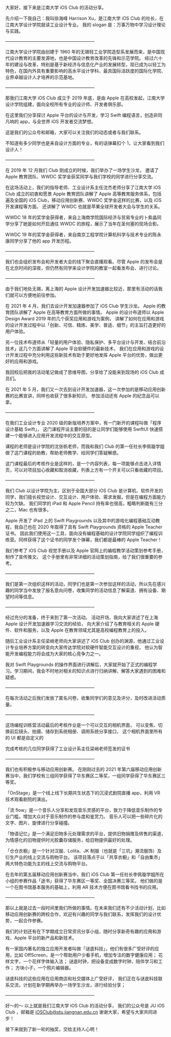 大家好，接下来是江南大学 iOS Club 的活动分享。

先介绍一下我自己：我叫徐海峰 Harrison Xu，是江南大学 iOS Club 的社长，在江南大学设计学院就读工业设计专业。
我的 slogan 是：万事万物中学习设计理论与实践。

————————————————————

江南大学设计学院由创建于 1960 年的无锡轻工业学院造型系发展而来，是中国现代设计教育的主要发源地，也是中国设计教育改革的先锋和示范学院。
经过六十年的建设与改革，特别是基于新经济与信息化产业的发展转型，现已成为以轻工为特色，在国内外具有重要影响的高水平设计学科、最具国际活跃度的国际化学院、业界卓越设计人才培养的示范基地。

————————————————————

那我们江南大学 iOS Club 成立于 2019 年底，是由 Apple 在高校发起，江南大学设计学院组建，面向全校所有专业的设计师、开发者俱乐部。

在这里我们分享探讨 Apple 平台的设计与开发，学习 Swift 编程语言，创造非同凡响的 app，与全世界 iOS 开发者交流梦想。

这是我们的公众号和邮箱，大家可以关注我们的动态或者与我们联系。

不知道有多少同学也是来自设计方面的专业，有的话弹幕扣个 1，让大家看到我们设计人！

————————————————————

在 2019 年 12 月我们 Club 刚成立的时候，我们举办了一场学生沙龙，
邀请了 Apple 教育团队、WWDC 奖学金获奖同学与我们学校的同学进行分享交流。

在这场活动上，我们的指导老师、工业设计系主任沈杰老师分享了江南大学 iOS Club 成立的初衷和愿景
Apple 教育团队讲解了 Apple 高等教育服务体系，包括遍及全国的 iOS Club，移动应用创新赛、WWDC 奖学金这样的比赛，以及 iOS 开发课程等方面。
还讲解了 WWDC 也就是苹果全球开发者大会与学生的关系。

WWDC 18 年的奖学金获得者，来自上海商学院国际经济与贸易专业的卜紫晶同学分享了她是如何开启通往 WWDC 的旅程，展示了当年在圣何塞的现场合影。


WWDC 19 年的奖学金获得者，来自南京工程学院计算机科学与技术专业的陈永康同学分享了他的 app  开发历程。

————————————————————

我们也会组织发布会和开发者大会的线下聚会直播观看。尽管 Apple 的发布会是在北京时间的深夜，但仍然有同学来设计学院的教室一起看发布会、进行讨论。

————————————————————

由于我们地处无锡，离上海的 Apple 设计开发加速器比较近，那里有活动的话我们就可以方便地前往参加。

在 2021 年 4 月，我们去设计开发加速器参加了 iOS Club 学生沙龙。
Apple 的教育团队讲解了 Apple 在高等教育方面所做的事情。
Apple 的设计布道师以 Apple Design Award 2019 年的几个获奖应用和游戏为案例，
讲解了如何在应用和游戏的设计开发过程中以「创新、可信、精炼、美学、普适、细节」的主旨打造更好的用户体验。

另一位技术布道师从「轻量的用户体验、隐私保护、多平台设计与开发、结合前沿技术」这几个方面讲解了 Apple 平台软硬件的最新技术，
我们在应用和游戏的设计开发过程中充分利用这些新技术有助于更好地发挥 Apple 平台的优势，做出更好的应用和游戏。

我回校后把我的活动笔记做成了思维导图，分享给了没能来到现场的 iOS Club 成员们。

在 2021 年 5 月，我们又一次去到设计开发加速器，这一次参加的是移动应用创新赛的比赛宣讲，同样也收获了很多新知识。
参加活动还有 Apple 的纪念品可以拿。

————————————————————

在我们工业设计专业 2020 级的新版培养方案中，有一门新开的课程叫做「程序设计基础 Swift」，
这门课程开设主要的目的是让同学们能够使用 SwiftUI 快速搭建一个能够进入应用开发流程中的交互原型。

课程的老师是设计学院的沈张帆老师，而我和我们 Club 的第一任社长李佩璇学姐做了这门课程的助教，帮助老师教学、给同学们答疑解惑。

这门课程最后的考核作业是这样的，是一个内容列表，每一项能够点击进入详情页，可以对项目加心收藏和取消收藏，列表上方有一个开关可以只看收藏的项目。

————————————————————

我们 Club 以设计学院为主，区别于全国大部分 iOS Club 是计算机、软件开发的同学，我们擅长视觉设计、交互设计、用户体验、需求发掘，但是在编程方面能力较为欠缺。
我们同学的 iPad 和 Apple Pencil 持有率也很高，粗略判断能有三分之二，Mac 也有很多。

Apple 开发了 iPad 上的 Swift Playgrounds 以及其中的游戏化编程基础互动教程，我自己也在 2020 年取得了具有 Swift Playgrounds 资格的 Apple Teacher 证书。
因此我们使用这一工具，面向没有编程基础的设计学院同学组织了编程训练营。同样获得了这个证书的同学发个弹幕，我们都是最棒的 Apple Teacher！

我们参考了 iOS Club 视觉手册以及 Apple 官网上的编程教学活动策划参考手册，制作了宣传推文。
这个手册里有非常详细的活动策划指南，给了我们很重要的参考。

————————————————————

我们是第一次组织这样的活动，同学们也是第一次参加这样的活动，所以先在感兴趣的同学当中发放了报名意向问卷，收集同学的活动信息了解渠道、拥有设备、期望时间等信息。

————————————————————

经过充分的准备，终于来到了第一次活动。
活动开场，我向大家讲述了在上海 Apple 设计开发加速器学习交流的经验，
向大家介绍了与教育相关的 Apple 硬件、软件和服务，以及 Apple 在教育领域尤其是高校编程教育上的投入。

随后工业设计系主任梁峭老师向大家讲述了 iOS Club 创办的渊源，他通过工业设计专业培养方案的转变向大家传达学院对软硬件智能交互设计的重视，
他认为智能开发编程能力将会成为大家的核心竞争力之一。

我对 Swift Playgrounds 的操作界面进行讲解后，大家就开始了正式的编程学习。学习期间，我会不时地对相关的知识点进行归纳讲解、解答大家遇到的困难和疑惑。

————————————————————

在每次活动之后我们发放了匿名问卷，收集同学们的意见及评分，及时改进活动质量。

————————————————————

这场编程训练营活动最后的考核作业是一个可以交互的相机界面，
可以变焦、切换前后镜头、拍摄、储存到系统相册、调用系统分享接口，
这个相机界面里所有的 UI 都是自定义的

完成考核的几位同学获得了工业设计系主任梁峭老师签发的证书

————————————————————

我们也有积极参与移动应用创新赛。
在刚刚过去的 2021 年第六届移动应用创新赛当中，我们学校有三组同学获得了华东赛区二等奖，一组同学获得了华东赛区三等奖。

「OnStage」是一个线上线下长期共生状态下的沉浸式剧院直播 app，利用 VR 技术观看剧院的演出。

「流 flow」是一个音乐人分享和发现音乐灵感的平台，致力于降低音乐制作的专业门槛，增加大众对于音乐制作的参与度和鉴赏力。
音乐人可以把一些碎片化的文字、图片、旋律进行分享碰撞。

「物语记忆」是一个满足旧物多元处理需求的平台，提供旧物捐赠及转售的渠道，为情感化的旧物提供时光胶囊存储服务，给旧物提供最好的处理。

「仓仓衣橱」是一个针对汉服、Lolita、JK 制服（也就是「三坑」潮流服饰）及衍生产业的线上交流与购物平台。
该项目落点于以「共享衣橱」和「自由集市」两大特色功能为主的线上交流与购物平台。

在去年的第五届移动应用创新赛当中，我们 iOS Club 第一任社长李佩璇学姐所在小组的参赛作品「途书」获得了华东赛区一等奖、全国决赛三等奖。
他们做的是一个在图书馆基本服务的基础上，利用 AR 技术方便在图书馆看书找书的应用。

————————————————————

那以上就是过去一段时间里我们所做的事情。在未来我们还有不少活动计划，比如
移动应用创新赛的跨校合作，欢迎有兴趣的同学与我们联系，发挥我们的设计优势，一起合作参赛。

我们的计划还有在下学期成立日常资讯分享小组，随时分享新奇有趣的应用和游戏、Apple 平台的新产品和新技术。

有一家国内著名的独立应用开发者叫做「谜底科技」，他们有很多广受好评的应用，比如
OffScreen，是一个帮助用户少看手机，增加专注的数字健康应用；
花样文字，一个花样字体输入法；
谜底时钟，把设备变成数字时钟，陪伴学习和工作；
方块小子，一个照片编辑器。

谜底科技的这些应用在应用商店和社交媒体上广受好评，
我们正在与谜底科技联系交流，计划在新学期再举办一场学生沙龙，进行经验分享；

————————————————————

好～的～
以上就是我们江南大学 iOS Club 的活动分享，
我们的公众号是 JU iOS Club ，邮箱是 iOSClub@stu.jiangnan.edu.cn
谢谢大家，希望与大家共同进步！

接下来就到了新一轮的抽奖，交给主持人心明！
